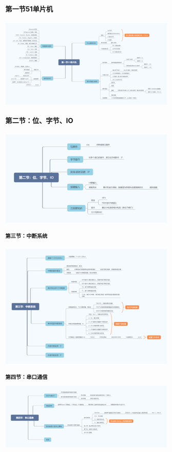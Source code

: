 
## 第一节51单片机
![第一节51单片机](第一节51单片机.png)
---
## 第二节：位、字节、IO
![第二节：位、字节、IO](第二节：位、字节、IO.png)
---
### 第三节：中断系统
![第三节：中断系统](第三节：中断系统.png)
---
### 第四节：串口通信
![第四节：串口通信](第四节：串口通信.png)
